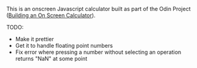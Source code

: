 This is an onscreen Javascript calculator built as part of the Odin Project ([Building an On Screen Calculator](http://www.theodinproject.com/javascript-and-jquery/on-screen-calculator)).

TODO: 
- Make it prettier
- Get it to handle floating point numbers
- Fix error where pressing a number without selecting an operation returns "NaN" at some point